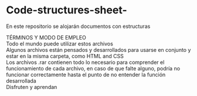 # Code-structures-sheet-
En este repositorio se alojarán documentos con estructuras 
<br>

TÉRMINOS Y MODO DE EMPLEO
<br>
Todo el mundo puede utilizar estos archivos
<br>
Algunos archivos están pensados y desarrollados para usarse en conjunto y estar en la misma carpeta, como HTML and CSS
<br>
Los archivos .rar contienen todo lo necesario para comprender el funcionamiento de cada archivo, en caso de que falte alguno, podría no funcionar correctamente hasta el punto de no entender la función desarrollada
<br>
Disfruten y aprendan

